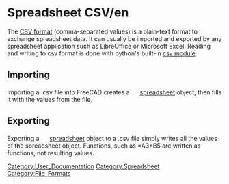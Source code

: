 # Spreadsheet CSV/en

 The [CSV format](http://en.wikipedia.org/wiki/Comma-separated_values) (comma-separated values) is a plain-text format to exchange spreadsheet data. It can usually be imported and exported by any spreadsheet application such as LibreOffice or Microsoft Excel. Reading and writing to csv format is done with python\'s built-in [csv module](http://docs.python.org/2/library/csv.html).

## Importing

Importing a .csv file into FreeCAD creates a <img alt="" src=images/Spreadsheet_CreateSheet.svg  style="width:16px;"> [spreadsheet](Spreadsheet_CreateSheet.md) object, then fills it with the values from the file.

## Exporting

Exporting a <img alt="" src=images/Spreadsheet_CreateSheet.svg  style="width:16px;"> [spreadsheet](Spreadsheet_CreateSheet.md) object to a .csv file simply writes all the values of the spreadsheet object. Functions, such as =A3+B5 are written as functions, not resulting values.


 

[Category:User\_Documentation](Category:User_Documentation.md) [Category:Spreadsheet](Category:Spreadsheet.md) [Category:File\_Formats](Category:File_Formats.md)
